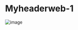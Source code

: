 # Myheaderweb-1
![image](https://user-images.githubusercontent.com/69070123/151912252-207a4583-1081-4e0e-b3a5-bf0cc70ee681.png)
